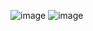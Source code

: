 ![image](https://github.com/DeniArif/188_exedua/assets/127089139/fd04670c-3c1a-421a-9168-9393a74333d6)
![image](https://github.com/DeniArif/188_exedua/assets/127089139/6241fdad-1758-460a-bfe8-b5d0b9f9da0e)


